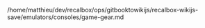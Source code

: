 /home/matthieu/dev/recalbox/ops/gitbooktowikijs/recalbox-wikijs-save/emulators/consoles/game-gear.md